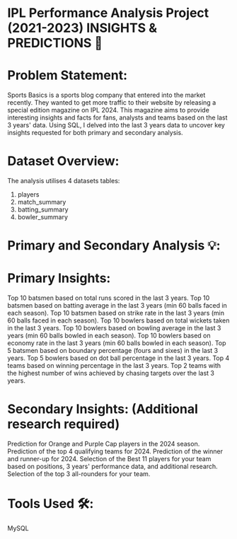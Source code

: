 # IPL Performance Analysis Project (2021-2023) INSIGHTS & PREDICTIONS 🏏

# Problem Statement:
Sports Basics is a sports blog company that entered into the market recently.
They wanted to get more traffic to their website by releasing a special edition magazine on IPL 2024.
This magazine aims to provide interesting insights and facts for fans, analysts and teams based on the last 3 years' data.
Using SQL, I delved into the last 3 years data to uncover key insights requested for both primary and secondary analysis.

# Dataset Overview:

The analysis utilises 4 datasets tables:
1. players
2. match_summary 
3. batting_summary
4. bowler_summary

# Primary and Secondary Analysis 💡:

# Primary Insights:

Top 10 batsmen based on total runs scored in the last 3 years.
Top 10 batsmen based on batting average in the last 3 years (min 60 balls faced in each season).
Top 10 batsmen based on strike rate in the last 3 years (min 60 balls faced in each season).
Top 10 bowlers based on total wickets taken in the last 3 years.
Top 10 bowlers based on bowling average in the last 3 years (min 60 balls bowled in each season).
Top 10 bowlers based on economy rate in the last 3 years (min 60 balls bowled in each season).
Top 5 batsmen based on boundary percentage (fours and sixes) in the last 3 years.
Top 5 bowlers based on dot ball percentage in the last 3 years.
Top 4 teams based on winning percentage in the last 3 years.
Top 2 teams with the highest number of wins achieved by chasing targets over the last 3 years.

# Secondary Insights: (Additional research required)

Prediction for Orange and Purple Cap players in the 2024 season.
Prediction of the top 4 qualifying teams for 2024.
Prediction of the winner and runner-up for 2024.
Selection of the Best 11 players for your team based on positions, 3 years' performance data, and additional research.
Selection of the top 3 all-rounders for your team.

# Tools Used 🛠️:

MySQL
